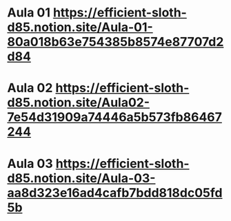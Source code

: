 # Aula 01 https://efficient-sloth-d85.notion.site/Aula-01-80a018b63e754385b8574e87707d2d84

# Aula 02 https://efficient-sloth-d85.notion.site/Aula02-7e54d31909a74446a5b573fb86467244

# Aula 03 https://efficient-sloth-d85.notion.site/Aula-03-aa8d323e16ad4cafb7bdd818dc05fd5b

